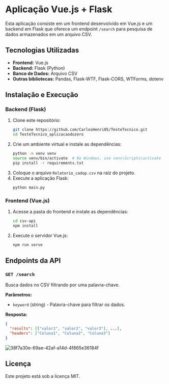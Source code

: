 # Aplicação Vue.js + Flask

Esta aplicação consiste em um frontend desenvolvido em Vue.js e um backend em Flask que oferece um endpoint `/search` para pesquisa de dados armazenados em um arquivo CSV.

## Tecnologias Utilizadas

- **Frontend:** Vue.js
- **Backend:** Flask (Python)
- **Banco de Dados:** Arquivo CSV
- **Outras bibliotecas:** Pandas, Flask-WTF, Flask-CORS, WTForms, dotenv

## Instalação e Execução

### Backend (Flask)
1. Clone este repositório:
   ```sh
   git clone https://github.com/CarlosHenri05/TesteTecnico.git
   cd TesteTecnico_aplicacaodozero
   ```
2. Crie um ambiente virtual e instale as dependências:
   ```sh
   python -m venv venv
   source venv/bin/activate  # No Windows, use venv\Scripts\activate
   pip install -r requirements.txt
   ```
3. Coloque o arquivo `Relatorio_cadop.csv` na raiz do projeto.
4. Execute a aplicação Flask:
   ```sh
   python main.py
   ```

### Frontend (Vue.js)
1. Acesse a pasta do frontend e instale as dependências:
   ```sh
   cd csv-api
   npm install
   ```
2. Execute o servidor Vue.js:
   ```sh
   npm run serve
   ```

## Endpoints da API

### `GET /search`
Busca dados no CSV filtrando por uma palavra-chave.

**Parâmetros:**
- `keyword` (string) - Palavra-chave para filtrar os dados.

**Resposta:**
```json
{
  "results": [["valor1", "valor2", "valor3"], ...],
  "headers": ["Coluna1", "Coluna2", "Coluna3"]
}
```
![38f7a30e-69ae-42af-a14d-4f865e36184f](https://github.com/user-attachments/assets/b800152d-5ba4-4e3d-b8ba-405f9c15e199)


## Licença
Este projeto está sob a licença MIT.

